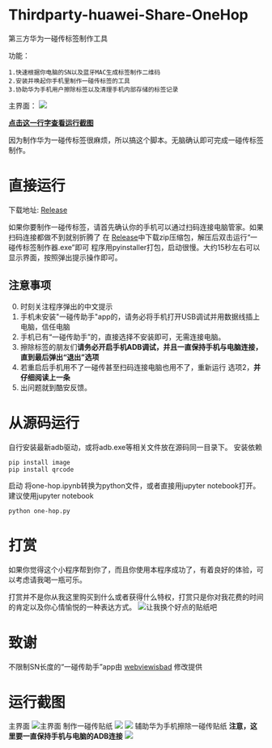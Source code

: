 # Thirdparty-huawei-Share-OneHop
第三方华为一碰传标签制作工具

功能：
```
1.快速根据你电脑的SN以及蓝牙MAC生成标签制作二维码
2.安装并唤起你手机里制作一碰传标签的工具
3.协助华为手机用户擦除标签以及清理手机内部存储的标签记录
```
主界面：
![](https://github.com/Masterchiefm/Thirdparty-huawei-Share-OneHop/raw/master/1.jpg)

**[点击这一行字查看运行截图](https://github.com/Masterchiefm/Thirdparty-huawei-Share-OneHop/blob/master/README.md#%E8%BF%90%E8%A1%8C%E6%88%AA%E5%9B%BE)**

因为制作华为一碰传标签很麻烦，所以搞这个脚本。无脑确认即可完成一碰传标签制作。
# 直接运行

下载地址: [Release](https://github.com/Masterchiefm/Thirdparty-huawei-Share-OneHop/releases)

如果你要制作一碰传标签，请首先确认你的手机可以通过扫码连接电脑管家。如果扫码连接都做不到就别折腾了
在 [Release](https://github.com/Masterchiefm/Thirdparty-huawei-Share-OneHop/releases)中下载zip压缩包，解压后双击运行“一碰传标签制作器.exe”即可
程序用pyinstaller打包，启动很慢。大约15秒左右可以显示界面，按照弹出提示操作即可。

## 注意事项

0. 时刻关注程序弹出的中文提示
1. 手机未安装"一碰传助手"app的，请务必将手机打开USB调试并用数据线插上电脑，信任电脑
2. 手机已有“一碰传助手”的，直接选择不安装即可，无需连接电脑。
3. 擦除标签的朋友们**请务必开启手机ADB调试，并且一直保持手机与电脑连接，直到最后弹出“退出”选项**  
4. 若重启后手机用不了一碰传甚至扫码连接电脑也用不了，重新运行 选项2，**并仔细阅读上一条**
5. 出问题就到酷安反馈。


# 从源码运行
自行安装最新adb驱动，或将adb.exe等相关文件放在源码同一目录下。
安装依赖
```
pip install image
pip install qrcode
```
启动
将one-hop.ipynb转换为python文件，或者直接用jupyter notebook打开。建议使用jupyter notebook
```
python one-hop.py
```

# 打赏
如果你觉得这个小程序帮到你了，而且你使用本程序成功了，有着良好的体验，可以考虑请我喝一瓶可乐。

打赏并不是你从我这里购买到什么或者获得什么特权，打赏只是你对我花费的时间的肯定以及你心情愉悦的一种表达方式。
![让我换个好点的贴纸吧](https://moqiqin.cn/wp-content/uploads/2020/04/dashang.png)

# 致谢
不限制SN长度的“一碰传助手”app由 [webviewisbad](https://github.com/webviewisbad/-apk) 修改提供


# 运行截图

主界面
![主界面](https://github.com/Masterchiefm/Thirdparty-huawei-Share-OneHop/raw/master/1.jpg)
制作一碰传贴纸
![](https://github.com/Masterchiefm/Thirdparty-huawei-Share-OneHop/raw/master/2.jpg)
![](https://github.com/Masterchiefm/Thirdparty-huawei-Share-OneHop/raw/master/3.jpg)
辅助华为手机擦除一碰传贴纸
**注意，这里要一直保持手机与电脑的ADB连接**
![](https://github.com/Masterchiefm/Thirdparty-huawei-Share-OneHop/raw/master/4.jpg)
